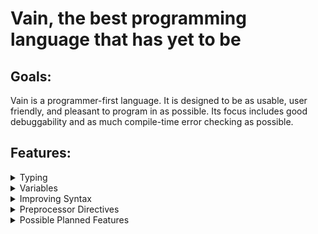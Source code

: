 # Vain, the best programming language that has yet to be

## Goals:

Vain is a programmer-first language. It is designed to be as usable, user friendly, and pleasant to program in as possible. Its focus includes good debuggability and as much compile-time error checking as possible.

## Features:

<details><summary>Typing</summary><p>

<details><summary>Sub-Type Namespaces</summary><p>

Have you ever wanted to organize a type's members into groups, just like namespaces? With Vain, you can do just that! (Because honestly, there's really no reason why you shouldn't be able to do that)

```
## Note: Type and namespace syntax are probably gonna look different in the final release
type Person
{
	Age int
	
	namespace Names
	{
		FirstName string
		MiddleName string
		LastName string
	}
}

## Pretend the following code is inside a function
p = Person()
p.Names.FirstName = "Jeff"
```

Like regular namespaces, sub-type namespaces are purely cosmetic and don't change any of your code's behavior. They just make your library more organized and easier to use.

</p></details>

<details><summary>Implicit Typing / Function Types / Name-First Type-Second Variable Syntax</summary><p>

Vain has a static type system that allows you to explicitly declare a variable's type, but because Vain is supposed to be usable everywhere (including as a scripting language), it also allows implicit typing.

```
value int = 5
## Is the same as:
value = 5
```

You may have noticed that in the above declaration, the name came first and the type second. While this may seem peculiar and counter-intuitive, there is a good reason for it. To explain this, we first need to talk about function types.

`concatenate (string; string, string)`

The function type above is denoted by `(string; string, string)`. The first `string` is an output parameter. In Vain, functions can have multiple output parameters, so the output and input parameters are separated by a `;`. The last two strings are the input parameters. This in and of itself looks fine, but it starts looking worse if you also want to assign an explicitly typed function value to the variable.

```
concatenate (string; string, string) = (result string; first string, second string)
{
	result = first + second
}
```

I hope you can see the problem now: The function's parameter types are declared twice. This is less than ideal, especially for functions with lots of parameters. While you could implicitly type the function value, this would result in the types and names being at opposite ends of the declaration.

`concatenate (string; string, string) = (result; first, second) { ## Pretend there's more code here.`

This isn't exactly user friendly. It makes much more sense to implicitly type the variable and have all the explicit typing in the function value.

`concatenate = (result string; first string, second string) { ## Pretend there's more code here.`

This inherently leads to the name coming first, and the type second. If we wrote all the declarations with type-first name-second syntax, the result would look pretty messy.

```
int value = 5
valuefunc = (int) { ## Pretend there's more code here.
```

So, the only resulting option to keep everything coherent is to always write the name first and the type second. It has other benefits too: When you look at a type's members, you see all the names on the left side, neatly aligned. And seeing all the names easily like that gives you more information about a type's purpose than only seeing its member types.

</p></details>

<details><summary>Arrays</summary><p>

You know how low level languages require arrays to be of a fixed size? And how high level languages don't allow any fixed size arrays? Why can't we just have both?

```
fixedsizearray int[4] = int[4]()
dynamicsizearray int[] = int[](4)
```

`int[4]` and `int[]` are different types, just like `int[4]` and `int[3]` are different types. Fixed size arrays can be implicitly converted into dynamic size arrays, and dynamic size arrays can be explicitly converted into fixed size arrays.

</p></details>

<details><summary>Sealed By Default</summary><p>

The vast majority of types aren't supposed to be inheritable, but nobody ever bothers to actually declare them as sealed. The solution is simply having all types be sealed by default.

</p></details>

<details><summary>Non-Nullable By Default</summary><p>

Why have null reference exceptions, when you can also just... Not have them?

</p></details>

---

</p></details>



<details><summary>Variables</summary><p>

<details><summary>Variable Expression</summary><p>

</p></details>

<details><summary>Better Access Modifiers</summary><p>

Look at the following C# code:

`public int Value { get; private set; }`

This property has a very simple purpose: Store an integer whose value can only be changed from inside the declaring type. So why does it need to be a property? It doesn't have any special get- or set-methods, they only have different access modifiers. And the access modifiers are declared weirdly too, the entire property is public, its set-method is private, and its get-method isn't anything? And to top it all off, this property just wraps a hidden field that stores its value. You know what would make much more sense? Just letting the programmer declare separate get and set access modifiers for a field. Oh, and let's get rid of the ugly `public` and `private` too, you have to write them so often that you get sick of it.

`+- Value int`

There. `+` and `-`. Public and private. Public get and private set. And it has the same syntax as any other field too, because that's what it is: Just a field. There's no need for it to be a property if all it does is store a value.

Other examples:

```
+ Value int ## A regular, public field.
+! Value int = 5 ## A get-only field, AKA read-only. ! means there is no set access.
```

By reducing the `public` and `private` keywords to `+` and `-`, all of a type's members are much more aligned than if you had to write access modifiers of completely different lengths for different variables, improving readability.

</p></details>

<details><summary>Variable Signatures</summary><p>

</p></details>

---

</p></details>



<details><summary>Improving Syntax</summary><p>

Some Vain features aren't exactly new. But they are improved.

<details><summary>Short Lambdas</summary><p>

Consider the following C# code:

`vals = list.Select(item => item.Value);`

Doesn't look too bad at first glance. But writing lambdas like this multiple times shows the problem: You have to write `item => item` several times, over and over. In addition, the `item =>` part isn't even necessarily needed. Thus, I propose what I am currently calling "short lambdas":

`vals = list.Select($.Value)`

These short lambdas take one parameter, `$`, which does not need to be declared, saving space and time. By removing the unneeded `item => item` part, the code looks a lot cleaner too, improving readability.

Short lambdas are not usable everywhere, as they only take one parameter and their range has to be determined by the compiler, but in the cases where they can't be used, regular lambdas make far more sense than opting for this kind of syntactic sugar.

</p></details>

<details><summary>Consistent Cast Syntax</summary><p>

Look at this C# code:

`((double)(5 + 4)).ToString()`

You're converting an integer to a double to a string. So why on Earth is the code written in the order "double, int, string"? That just doesn't make any sense. And all the parentheses, ugh.

Here's how Vain does it:

`(5 + 4){float}{string}`

It's simple. It's short. It's readable. And, most importantly, it's in the right order. Integer, float, string. It could have been so simple, C#...

</p></details>

<details><summary>Making Code Blocks Make More Sense</summary><p>

Various control-flow statements have a condition, and a code block that gets executed when the condition is met. Consider the following C# code:

```
if (int.TryParse("5", out int n))
	;
n = 5;
```

Why does this work? This shouldn't work. `n` was defined inside an if-statement, so it should only exist inside the if-statement. Existing outside of the if-statement doesn't make any sense, especially considering that `n` might not even have any value assigned to it.

```
for (int i = 0; i < 10; i++)
	;
int i = 5;
```

This piece of code gives a compiler error due to the same reason the code above doesn't. `i` is defined within the for-statement, but somehow exists outside of it, even though it doesn't make any sense. Even worse, it doesn't even *really* exist outside, because you can't actually use it either. So the variable `i` just sort of exists in limbo, where it doesn't exist but it also doesn't *not* exist. This is just way too confusing and illogical, so let's fix it.

```
if (_, n = int.TryParse("b"))
{
	## Here be code
}

n int = 5
```

`n` is defined inside the if-statement, so it only exists inside its code block. Outside of it, it doesn't exist, so a new `n` can be declared. A simple fix, and all variables can live happily ever after and don't have to fear existential crises anymore.

</p></details>

---

</p></details>

<details><summary>Preprocessor Directives</summary><p>

<details><summary>Nested Comments</summary><p>

`##` is the operator for marking the rest of the line as a comment.

`#(` and `#)` are the operators for marking the start and end of comments. They are nestable.

`#( #( This is a comment. #) This is also a comment. #) This is not a comment anymore.`

</p></details>

<details><summary>Consistent Syntax #if</summary><p>

It makes much more sense for `#if` to behave exactly like a regular `if`, but as a preprocessor directive.

```
#if (compile)
{
	code()
}
#else
{
	othercode()
}
```

</p></details>

---

</p></details>

<details><summary>Possible Planned Features</summary><p>

These are features that could make sense in Vain, but it is unclear whether they're a good fit for it or achievable.

<details><summary>Code Contracts</summary><p>

`Hour int [$ >= 0 & $ < 24]` (See "Reducing Code Redundancy -> Short Lambdas")

Equivalent to the following C# code:

```
private int _Hour;
public int Hour
{
	get => this._Hour;
	
	set
	{
		if (value >= 0 && value < 24)
			this._Hour = value;
		else
			throw new Exception();
	}
}
```

</p></details>

---

</p></details>
